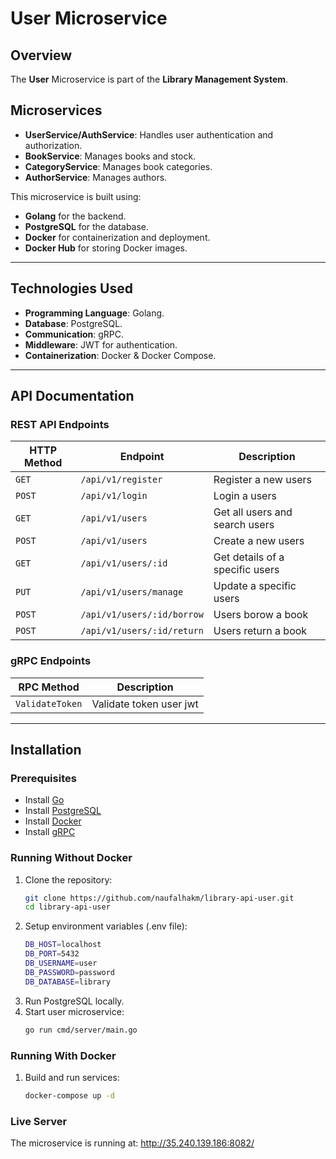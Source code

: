 # User Microservice

## Overview
The **User** Microservice is part of the **Library Management System**.

## Microservices

- **UserService/AuthService**: Handles user authentication and authorization.
- **BookService**: Manages books and stock.
- **CategoryService**: Manages book categories.
- **AuthorService**: Manages authors.

This microservice is built using:
- **Golang** for the backend.
- **PostgreSQL** for the database.
- **Docker** for containerization and deployment.
- **Docker Hub** for storing Docker images.

---

## **Technologies Used**
- **Programming Language**: Golang.
- **Database**: PostgreSQL.
- **Communication**: gRPC.
- **Middleware**: JWT for authentication.
- **Containerization**: Docker & Docker Compose.

---

## **API Documentation**
### REST API Endpoints
| HTTP Method | Endpoint                      | Description                     |
|-------------|-------------------------------|---------------------------------|
| `GET`       | `/api/v1/register`            | Register a new users            |
| `POST`      | `/api/v1/login`               | Login a users                   |
| `GET`       | `/api/v1/users`               | Get all users and search users  |
| `POST`      | `/api/v1/users`               | Create a new users              |
| `GET`       | `/api/v1/users/:id`           | Get details of a specific users |
| `PUT`       | `/api/v1/users/manage`        | Update a specific users         |
| `POST`      | `/api/v1/users/:id/borrow`    | Users borow a book              |
| `POST`      | `/api/v1/users/:id/return`    | Users return a book             |

### gRPC Endpoints
| RPC Method          | Description                |
|---------------------|----------------------------|
| `ValidateToken`     | Validate token user jwt    |
---

## Installation

### Prerequisites
- Install [Go](https://go.dev/doc/install)
- Install [PostgreSQL](https://www.postgresql.org/download/)
- Install [Docker](https://docs.docker.com/get-docker/)
- Install [gRPC](https://grpc.io/docs/languages/go/quickstart/)

### Running Without Docker

1. Clone the repository:
   ```sh
   git clone https://github.com/naufalhakm/library-api-user.git
   cd library-api-user
   ```
2. Setup environment variables (.env file):
   ```sh
   DB_HOST=localhost
   DB_PORT=5432
   DB_USERNAME=user
   DB_PASSWORD=password
   DB_DATABASE=library
   ```
3. Run PostgreSQL locally.
4. Start user microservice:
   ```sh
   go run cmd/server/main.go
   ```

### Running With Docker

1. Build and run services:
   ```sh
   docker-compose up -d
   ```

### Live Server

The microservice is running at:
http://35.240.139.186:8082/